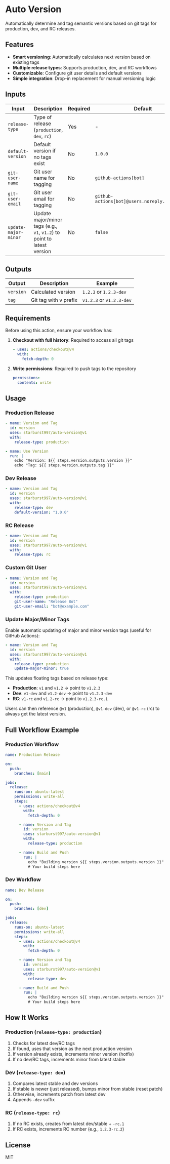 # Auto Version

Automatically determine and tag semantic versions based on git tags for production, dev, and RC releases.

## Features

- **Smart versioning**: Automatically calculates next version based on existing tags
- **Multiple release types**: Supports production, dev, and RC workflows
- **Customizable**: Configure git user details and default versions
- **Simple integration**: Drop-in replacement for manual versioning logic

## Inputs

| Input                | Description                                                                 | Required | Default                                        |
| -------------------- | --------------------------------------------------------------------------- | -------- | ---------------------------------------------- |
| `release-type`       | Type of release (`production`, `dev`, `rc`)                                 | Yes      | -                                              |
| `default-version`    | Default version if no tags exist                                            | No       | `1.0.0`                                        |
| `git-user-name`      | Git user name for tagging                                                   | No       | `github-actions[bot]`                          |
| `git-user-email`     | Git user email for tagging                                                  | No       | `github-actions[bot]@users.noreply.github.com` |
| `update-major-minor` | Update major/minor tags (e.g., `v1`, `v1.2`) to point to latest version     | No       | `false`                                        |

## Outputs

| Output    | Description           | Example                  |
| --------- | --------------------- | ------------------------ |
| `version` | Calculated version    | `1.2.3` or `1.2.3-dev`   |
| `tag`     | Git tag with v prefix | `v1.2.3` or `v1.2.3-dev` |

## Requirements

Before using this action, ensure your workflow has:

1. **Checkout with full history**: Required to access all git tags
   ```yaml
   - uses: actions/checkout@v4
     with:
       fetch-depth: 0
   ```

2. **Write permissions**: Required to push tags to the repository
   ```yaml
   permissions:
     contents: write
   ```

## Usage

### Production Release

```yaml
- name: Version and Tag
  id: version
  uses: starburst997/auto-version@v1
  with:
    release-type: production

- name: Use Version
  run: |
    echo "Version: ${{ steps.version.outputs.version }}"
    echo "Tag: ${{ steps.version.outputs.tag }}"
```

### Dev Release

```yaml
- name: Version and Tag
  id: version
  uses: starburst997/auto-version@v1
  with:
    release-type: dev
    default-version: "1.0.0"
```

### RC Release

```yaml
- name: Version and Tag
  id: version
  uses: starburst997/auto-version@v1
  with:
    release-type: rc
```

### Custom Git User

```yaml
- name: Version and Tag
  id: version
  uses: starburst997/auto-version@v1
  with:
    release-type: production
    git-user-name: "Release Bot"
    git-user-email: "bot@example.com"
```

### Update Major/Minor Tags

Enable automatic updating of major and minor version tags (useful for GitHub Actions):

```yaml
- name: Version and Tag
  id: version
  uses: starburst997/auto-version@v1
  with:
    release-type: production
    update-major-minor: true
```

This updates floating tags based on release type:
- **Production**: `v1` and `v1.2` → point to `v1.2.3`
- **Dev**: `v1-dev` and `v1.2-dev` → point to `v1.2.3-dev`
- **RC**: `v1-rc` and `v1.2-rc` → point to `v1.2.3-rc.1`

Users can then reference `@v1` (production), `@v1-dev` (dev), or `@v1-rc` (rc) to always get the latest version.

## Full Workflow Example

### Production Workflow

```yaml
name: Production Release

on:
  push:
    branches: [main]

jobs:
  release:
    runs-on: ubuntu-latest
    permissions: write-all
    steps:
      - uses: actions/checkout@v4
        with:
          fetch-depth: 0

      - name: Version and Tag
        id: version
        uses: starburst997/auto-version@v1
        with:
          release-type: production

      - name: Build and Push
        run: |
          echo "Building version ${{ steps.version.outputs.version }}"
          # Your build steps here
```

### Dev Workflow

```yaml
name: Dev Release

on:
  push:
    branches: [dev]

jobs:
  release:
    runs-on: ubuntu-latest
    permissions: write-all
    steps:
      - uses: actions/checkout@v4
        with:
          fetch-depth: 0

      - name: Version and Tag
        id: version
        uses: starburst997/auto-version@v1
        with:
          release-type: dev

      - name: Build and Push
        run: |
          echo "Building version ${{ steps.version.outputs.version }}"
          # Your build steps here
```

## How It Works

### Production (`release-type: production`)

1. Checks for latest dev/RC tags
2. If found, uses that version as the next production version
3. If version already exists, increments minor version (hotfix)
4. If no dev/RC tags, increments minor from latest stable

### Dev (`release-type: dev`)

1. Compares latest stable and dev versions
2. If stable is newer (just released), bumps minor from stable (reset patch)
3. Otherwise, increments patch from latest dev
4. Appends `-dev` suffix

### RC (`release-type: rc`)

1. If no RC exists, creates from latest dev/stable + `-rc.1`
2. If RC exists, increments RC number (e.g., `1.2.3-rc.2`)

## License

MIT
